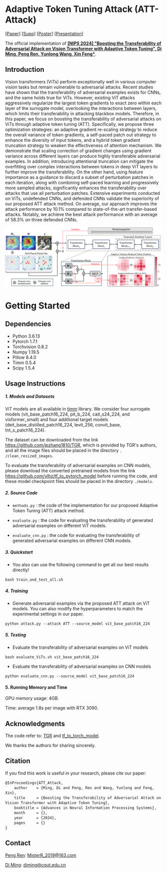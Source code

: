 # Adaptive Token Tuning Attack (ATT-Attack)
[[Paper]()] [[Supp]()] [[Poster]()] [[Presentation]()]

The official implementation of [**\[NIPS 2024\] "Boosting the Transferability of Adversarial Attack on Vision Transformer with Adaptive Token Tuning", Di Ming, Peng Ren, Yunlong Wang, Xin Feng\***](). 

## Introduction
Vision transformers (ViTs) perform exceptionally well in various computer vision tasks but remain vulnerable to adversarial attacks. Recent studies have shown that the transferability of adversarial examples exists for CNNs, and the same holds true for ViTs. However, existing ViT attacks aggressively regularize the largest token gradients to exact zero within each layer of the surrogate model, overlooking the interactions between layers, which limits their transferability in attacking blackbox models. Therefore, in this paper, we focus on boosting the transferability of adversarial attacks on ViTs through adaptive token tuning (ATT). Specifically, we propose three optimization strategies: an adaptive gradient re-scaling strategy to reduce the overall variance of token gradients, a self-paced patch out strategy to enhance the diversity of input tokens, and a hybrid token gradient truncation strategy to weaken the effectiveness of attention mechanism. We demonstrate that scaling correction of gradient changes using gradient variance across different layers can produce highly transferable adversarial examples. In addition, introducing attentional truncation can mitigate the overfitting over complex interactions between tokens in deep ViT layers to further improve the transferability. On the other hand, using feature importance as a guidance to discard a subset of perturbation patches in each iteration, along with combining self-paced learning and progressively more sampled attacks, significantly enhances the transferability over attacks that use all perturbation patches. Extensive experiments conducted on ViTs, undefended CNNs, and defended CNNs validate the superiority of our proposed ATT attack method. On average, our approach improves the attack performance by 10.1% compared to state-of-the-art transfer-based attacks. Notably, we achieve the best attack performance with an average of 58.3% on three defended CNNs.

![Home](https://github.com/MisterRpeng/ATT/blob/main/show_image/Home.png)


# Getting Started

## Dependencies

- Python 3.6.13
- Pytorch 1.7.1
- Torchvision 0.8.2
- Numpy 1.19.5
- Pillow 8.4.0
- Timm 0.5.4
- Scipy 1.5.4

## Usage Instructions

##### 1. Models and Datasets

ViT models are all available in [timm](https://github.com/huggingface/pytorch-image-models) library. We consider four surrogate models (vit_base_patch16_224, pit_b_224, cait_s24_224, and visformer_small) and four additional target models (deit_base_distilled_patch16_224, levit_256, convit_base, tnt_s_patch16_224).

The dataset can be downloaded from the link https://github.com/jpzhang1810/TGR, which is provided by TGR's authors, and all the image files should be placed in the directory `. /clean_resized_images`.

To evaluate the transferability of adversarial examples on CNN models, please download the converted pretrained models from the link https://github.com/ylhz/tf_to_pytorch_model before running the code, and these model checkpoint files should be placed in the directory `./models`.

##### 2. Source Code

- `methods.py` : the code of the implementation for our proposed Adaptive Token Tuning (ATT) attack method.

- `evaluate.py` : the code for evaluating the transferability of generated adversarial examples on different ViT models.

- `evaluate_cnn.py` : the code for evaluating the transferability of generated adversarial examples on different CNN models.

##### 3. Quickstart

- You also can use the following command to get all our best results directly!

```
bash train_and_test_all.sh
```

##### 4. Training

- Generate adversarial examples via the proposed ATT attack on ViT models. You can also modify the hyperparameters to match the experimental settings in our paper.

```
python attack.py --attack ATT --source_model vit_base_patch16_224
```

##### 5. Testing

- Evaluate the transferability of adversarial examples on ViT models

```
bash evaluate_ViTs.sh vit_base_patch16_224
```

- Evaluate the transferability of adversarial examples on CNN models

```
python evaluate_cnn.py --source_model vit_base_patch16_224
```

#### 5. Running Memory and Time

GPU memory usage: 4GB.

Time: average 1.8s per image with RTX 3090.

## Acknowledgments

The code refer to: [TGR](https://github.com/jpzhang1810/TGR) and [tf_to_torch_model](https://github.com/ylhz/tf_to_pytorch_model).

We thanks the authors for sharing sincerely.

## Citation
If you find this work is useful in your research, please cite our paper:
```
@InProceedings{ATT_Attack,
    author    = {Ming, Di and Peng, Ren and Wang, Yunlong and Feng, Xin},
    title     = {Boosting the Transferability of Adversarial Attack on Vision Transformer with Adaptive Token Tuning},
    booktitle = {Advances in Neural Information Processing Systems},
    month     = {},
    year      = {2024},
    pages     = {}
}
```
## Contact

[Peng Ren](https://github.com/MisterRpeng/): [MisterR_2019@163.com](mailto:MisterR_2019@163.com)

[Di Ming](https://midasdming.github.io/): [diming@cqut.edu.cn](mailto:diming@cqut.edu.cn)

